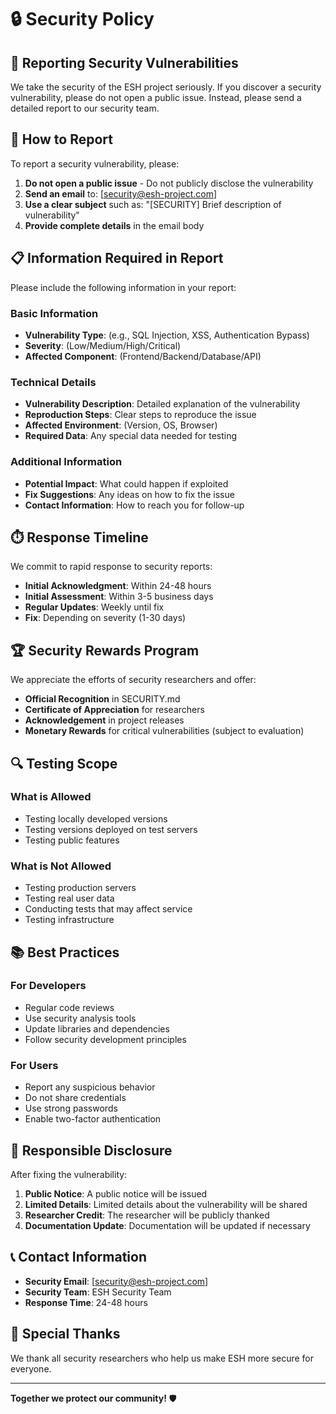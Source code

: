 # 🔒 Security Policy

## 🚨 Reporting Security Vulnerabilities

We take the security of the ESH project seriously. If you discover a security vulnerability, please do not open a public issue. Instead, please send a detailed report to our security team.

## 📧 How to Report

To report a security vulnerability, please:

1. **Do not open a public issue** - Do not publicly disclose the vulnerability
2. **Send an email** to: [security@esh-project.com]
3. **Use a clear subject** such as: "[SECURITY] Brief description of vulnerability"
4. **Provide complete details** in the email body

## 📋 Information Required in Report

Please include the following information in your report:

### Basic Information
- **Vulnerability Type**: (e.g., SQL Injection, XSS, Authentication Bypass)
- **Severity**: (Low/Medium/High/Critical)
- **Affected Component**: (Frontend/Backend/Database/API)

### Technical Details
- **Vulnerability Description**: Detailed explanation of the vulnerability
- **Reproduction Steps**: Clear steps to reproduce the issue
- **Affected Environment**: (Version, OS, Browser)
- **Required Data**: Any special data needed for testing

### Additional Information
- **Potential Impact**: What could happen if exploited
- **Fix Suggestions**: Any ideas on how to fix the issue
- **Contact Information**: How to reach you for follow-up

## ⏱️ Response Timeline

We commit to rapid response to security reports:

- **Initial Acknowledgment**: Within 24-48 hours
- **Initial Assessment**: Within 3-5 business days
- **Regular Updates**: Weekly until fix
- **Fix**: Depending on severity (1-30 days)

## 🏆 Security Rewards Program

We appreciate the efforts of security researchers and offer:

- **Official Recognition** in SECURITY.md
- **Certificate of Appreciation** for researchers
- **Acknowledgement** in project releases
- **Monetary Rewards** for critical vulnerabilities (subject to evaluation)

## 🔍 Testing Scope

### What is Allowed
- Testing locally developed versions
- Testing versions deployed on test servers
- Testing public features

### What is Not Allowed
- Testing production servers
- Testing real user data
- Conducting tests that may affect service
- Testing infrastructure

## 📚 Best Practices

### For Developers
- Regular code reviews
- Use security analysis tools
- Update libraries and dependencies
- Follow security development principles

### For Users
- Report any suspicious behavior
- Do not share credentials
- Use strong passwords
- Enable two-factor authentication

## 🔄 Responsible Disclosure

After fixing the vulnerability:

1. **Public Notice**: A public notice will be issued
2. **Limited Details**: Limited details about the vulnerability will be shared
3. **Researcher Credit**: The researcher will be publicly thanked
4. **Documentation Update**: Documentation will be updated if necessary

## 📞 Contact Information

- **Security Email**: [security@esh-project.com]
- **Security Team**: ESH Security Team
- **Response Time**: 24-48 hours

## 🙏 Special Thanks

We thank all security researchers who help us make ESH more secure for everyone.

---

**Together we protect our community!** 🛡️ 